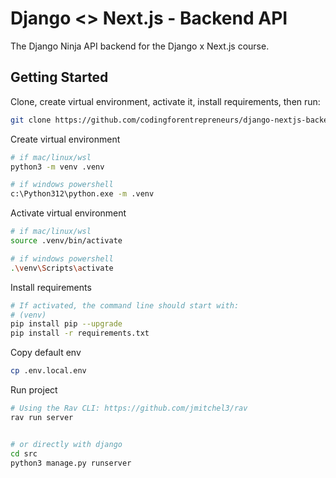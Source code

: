 # Django <> Next.js - Backend API

The Django Ninja API backend for the Django x Next.js course.


## Getting Started

Clone, create virtual environment, activate it, install requirements, then run:

```bash
git clone https://github.com/codingforentrepreneurs/django-nextjs-backend-api
```

Create virtual environment
```bash
# if mac/linux/wsl
python3 -m venv .venv

# if windows powershell
c:\Python312\python.exe -m .venv
```

Activate virtual environment
```bash
# if mac/linux/wsl
source .venv/bin/activate

# if windows powershell
.\venv\Scripts\activate
```

Install requirements
```bash
# If activated, the command line should start with:
# (venv)
pip install pip --upgrade
pip install -r requirements.txt
```

Copy default env
```bash
cp .env.local.env
```

Run project

```bash
# Using the Rav CLI: https://github.com/jmitchel3/rav
rav run server


# or directly with django
cd src
python3 manage.py runserver 
```


